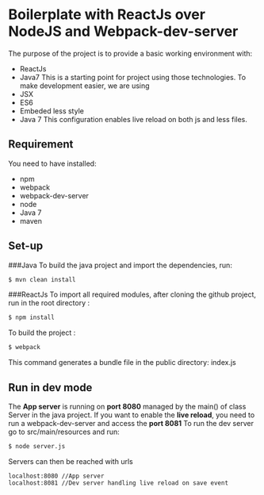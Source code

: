 # Boilerplate with ReactJs over NodeJS and Webpack-dev-server
The purpose of the project is to provide a basic working environment with:
- ReactJs 
- Java7 
This is a starting point for project using those technologies. 
To make development easier, we are using
- JSX
- ES6
- Embeded less style
- Java 7
This configuration enables live reload on both js and less files.

## Requirement
You need to have installed:
- npm
- webpack
- webpack-dev-server
- node
- Java 7
- maven

## Set-up

###Java
To build the java project and import the dependencies, run:
```bash
$ mvn clean install 
```

###ReactJs
To import all required modules, after cloning the github project, run in the root directory :
```bash
$ npm install 
```
To build the project : 
```bash
$ webpack 
```
This command generates a bundle file in the public directory: index.js

## Run in dev mode
The **App server** is running on **port 8080** managed by the main() of class Server in the java project.
If you want to enable the **live reload**, you need to run a webpack-dev-server and access the **port 8081**
To run the dev server go to src/main/resources and run:
```bash
$ node server.js 
```

Servers can then be reached with urls  
```
localhost:8080 //App server
localhost:8081 //Dev server handling live reload on save event
```
